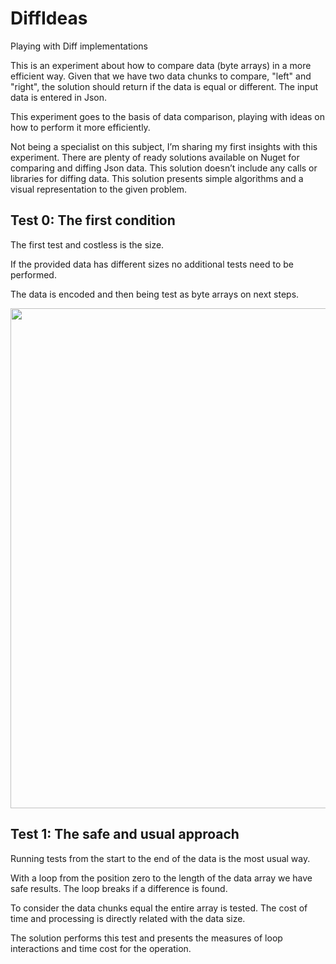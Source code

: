 # DiffIdeas
Playing with Diff implementations

This is an experiment about how to compare data (byte arrays) in a more efficient way. 
Given that we have two data chunks to compare, "left" and "right", the solution should return if the data is equal or different. 
The input data is entered in Json.
  
This experiment goes to the basis of data comparison, playing with ideas on how to perform it more efficiently. 

Not being a specialist on this subject, I’m sharing my first insights with this experiment.
There are plenty of ready solutions available on Nuget for comparing and diffing Json data.
This solution doesn’t include any calls or libraries for diffing data. 
This solution presents simple algorithms and a visual representation to the given problem.

## Test 0: The first condition

The first test and costless is the size. 

If the provided data has different sizes no additional tests need to be performed.

The data is encoded and then being test as byte arrays on next steps.

<img src="http://invent4.com/git/image1.JPG" width="800">

## Test 1: The safe and usual approach

Running tests from the start to the end of the data is the most usual way. 

With a loop from the position zero to the length of the data array we have safe results.
The loop breaks if a difference is found.

To consider the data chunks equal the entire array is tested.
The cost of time and processing is directly related with the data size.

The solution performs this test and presents the measures of loop interactions and time cost for the operation.




